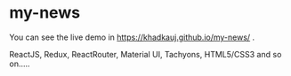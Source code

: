 # my-news

You can see the live demo in https://khadkauj.github.io/my-news/ .

ReactJS, Redux, ReactRouter, Material UI, Tachyons, HTML5/CSS3 and so on.....
